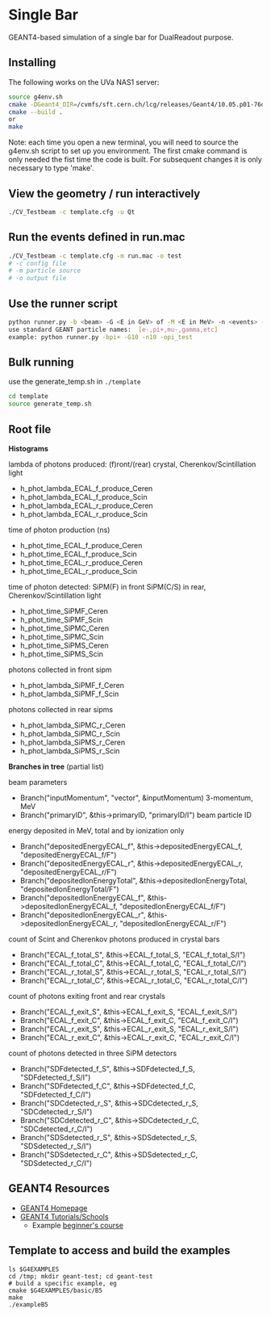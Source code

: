 # Single Bar

GEANT4-based simulation of a single bar for DualReadout purpose.

## Installing

The following works on the UVa NAS1 server:
```bash
source g4env.sh
cmake -DGeant4_DIR=/cvmfs/sft.cern.ch/lcg/releases/Geant4/10.05.p01-76df0/x86_64-centos7-gcc8-opt/lib64/Geant4-10.5.1
cmake --build .
or
make
```

Note: each time you open a new terminal, you will need to source the g4env.sh script to set up you environment.  The first cmake command is only needed the fist time the code is built.  For subsequent changes it is only necessary to type 'make'.

## View the geometry / run interactively

```bash
./CV_Testbeam -c template.cfg -u Qt  
```
## Run the events defined in run.mac

```bash
./CV_Testbeam -c template.cfg -m run.mac -o test
# -c config file
# -m particle source
# -o output file
```

## Use the runner script

```bash
python runner.py -b <beam> -G <E in GeV> of -M <E in MeV> -n <events> -o<outputfile>
use standard GEANT particle names:  [e-,pi+,mu-,gamma,etc]
example: python runner.py -bpi+ -G10 -n10 -opi_test
```

## Bulk running
use the generate_temp.sh in `./template`
```bash
cd template 
source generate_temp.sh
```

## Root file

__Histograms__

lambda of photons produced: (f)ront/(rear) crystal, Cherenkov/Scintillation light
- h_phot_lambda_ECAL_f_produce_Ceren
- h_phot_lambda_ECAL_f_produce_Scin
- h_phot_lambda_ECAL_r_produce_Ceren
- h_phot_lambda_ECAL_r_produce_Scin

time of photon production (ns)
- h_phot_time_ECAL_f_produce_Ceren
- h_phot_time_ECAL_f_produce_Scin
- h_phot_time_ECAL_r_produce_Ceren
- h_phot_time_ECAL_r_produce_Scin

time of photon detected: SiPM(F) in front SiPM(C/S) in rear, Cherenkov/Scintillation light
- h_phot_time_SiPMF_Ceren
- h_phot_time_SiPMF_Scin
- h_phot_time_SiPMC_Ceren
- h_phot_time_SiPMC_Scin
- h_phot_time_SiPMS_Ceren
- h_phot_time_SiPMS_Scin

photons collected in front sipm
- h_phot_lambda_SiPMF_f_Ceren
- h_phot_lambda_SiPMF_f_Scin

photons collected in rear sipms
- h_phot_lambda_SiPMC_r_Ceren
- h_phot_lambda_SiPMC_r_Scin 
- h_phot_lambda_SiPMS_r_Ceren
- h_phot_lambda_SiPMS_r_Scin

__Branches in tree__ (partial list)

beam parameters
- Branch("inputMomentum", "vector<float>", &inputMomentum)  3-momentum, MeV
- Branch("primaryID", &this->primaryID, "primaryID/I") beam particle ID

energy deposited in MeV, total and by ionization only
- Branch("depositedEnergyECAL_f", &this->depositedEnergyECAL_f, "depositedEnergyECAL_f/F") 
- Branch("depositedEnergyECAL_r", &this->depositedEnergyECAL_r, "depositedEnergyECAL_r/F") 
- Branch("depositedIonEnergyTotal", &this->depositedIonEnergyTotal, "depositedIonEnergyTotal/F")
- Branch("depositedIonEnergyECAL_f", &this->depositedIonEnergyECAL_f, "depositedIonEnergyECAL_f/F")
- Branch("depositedIonEnergyECAL_r", &this->depositedIonEnergyECAL_r, "depositedIonEnergyECAL_r/F")
  
count of Scint and Cherenkov photons produced in crystal bars
- Branch("ECAL_f_total_S", &this->ECAL_f_total_S, "ECAL_f_total_S/I")
- Branch("ECAL_f_total_C", &this->ECAL_f_total_C, "ECAL_f_total_C/I")
- Branch("ECAL_r_total_S", &this->ECAL_r_total_S, "ECAL_r_total_S/I")
- Branch("ECAL_r_total_C", &this->ECAL_r_total_C, "ECAL_r_total_C/I")  

count of photons exiting front and rear crystals
- Branch("ECAL_f_exit_S", &this->ECAL_f_exit_S, "ECAL_f_exit_S/I")
- Branch("ECAL_f_exit_C", &this->ECAL_f_exit_C, "ECAL_f_exit_C/I")
- Branch("ECAL_r_exit_S", &this->ECAL_r_exit_S, "ECAL_r_exit_S/I")
- Branch("ECAL_r_exit_C", &this->ECAL_r_exit_C, "ECAL_r_exit_C/I")

count of photons detected in three SiPM detectors
- Branch("SDFdetected_f_S", &this->SDFdetected_f_S, "SDFdetected_f_S/I")
- Branch("SDFdetected_f_C", &this->SDFdetected_f_C, "SDFdetected_f_C/I")
- Branch("SDCdetected_r_S", &this->SDCdetected_r_S, "SDCdetected_r_S/I")
- Branch("SDCdetected_r_C", &this->SDCdetected_r_C, "SDCdetected_r_C/I")
- Branch("SDSdetected_r_S", &this->SDSdetected_r_S, "SDSdetected_r_S/I")
- Branch("SDSdetected_r_C", &this->SDSdetected_r_C, "SDSdetected_r_C/I")

## GEANT4 Resources
- [GEANT4 Homepage](https://geant4.web.cern.ch/)
- [GEANT4 Tutorials/Schools](https://geant4.web.cern.ch/past-events)
  - Example [beginner's course](https://indico.cern.ch/event/865808/timetable/)


## Template to access and build the examples
```
ls $G4EXAMPLES
cd /tmp; mkdir geant-test; cd geant-test
# build a specific example, eg
cmake $G4EXAMPLES/basic/B5
make
./exampleB5
```
